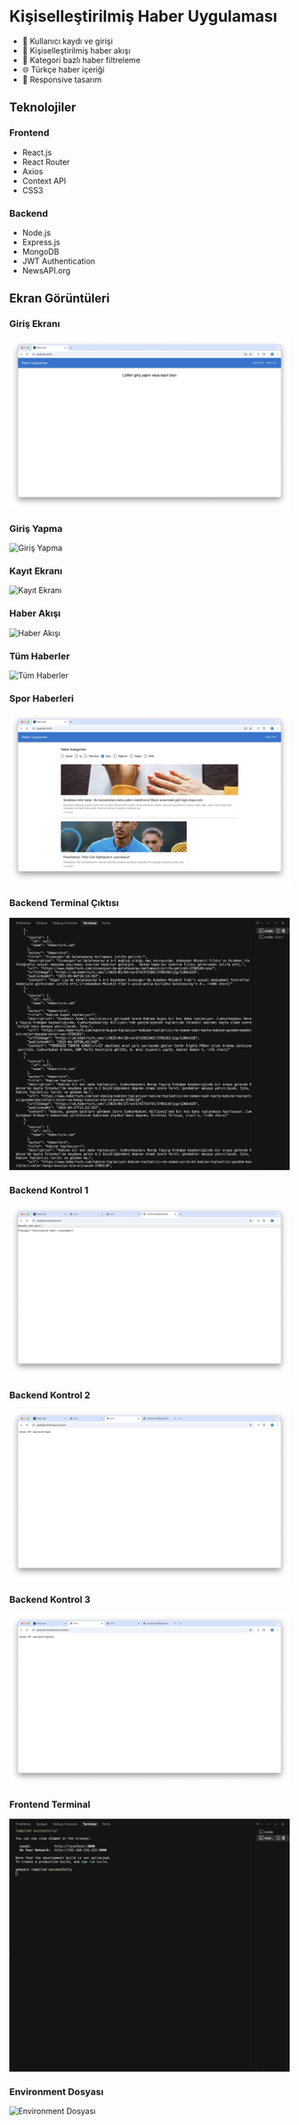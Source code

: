 # Kişiselleştirilmiş Haber Uygulaması

- 🔐 Kullanıcı kaydı ve girişi
- 📰 Kişiselleştirilmiş haber akışı
- 🎯 Kategori bazlı haber filtreleme
- 🌐 Türkçe haber içeriği
- 📱 Responsive tasarım

## Teknolojiler

### Frontend
- React.js
- React Router
- Axios
- Context API
- CSS3

### Backend
- Node.js
- Express.js
- MongoDB
- JWT Authentication
- NewsAPI.org

## Ekran Görüntüleri

### Giriş Ekranı
![Giriş Ekranı](images/giriş%20ekranı.png)

### Giriş Yapma
![Giriş Yapma](images/giriş%20yap.png)

### Kayıt Ekranı
![Kayıt Ekranı](images/kayıt%20ol.png)

### Haber Akışı
![Haber Akışı](images/haber%20ekranı.png)

### Tüm Haberler
![Tüm Haberler](images/tüm%20haberler.png)

### Spor Haberleri
![Spor Haberleri](images/spor%20haber.png)

### Backend Terminal Çıktısı
![Backend Terminal](images/backend%20terminal%20çıktısı.png)

### Backend Kontrol 1
![Backend Kontrol 1](images/backend%20kontrol%201.png)

### Backend Kontrol 2
![Backend Kontrol 2](images/backend%20kontrol%202.png)

### Backend Kontrol 3
![Backend Kontrol 3](images/backend%20kontrol%203.png)

### Frontend Terminal
![Frontend Terminal](images/front%20terminal.png)

### Environment Dosyası
![Environment Dosyası](images/env%20dosyası.png)
